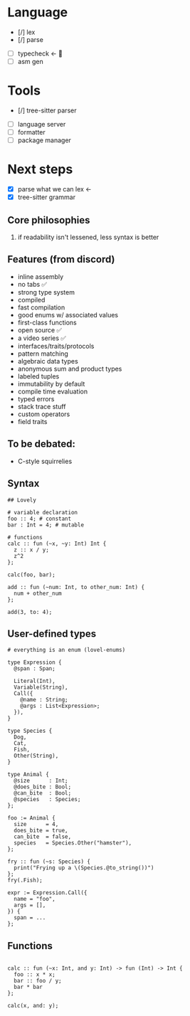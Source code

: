# Language
- [/] lex
- [/] parse
- [ ] typecheck <- 🕺
- [ ] asm gen

# Tools
- [/] tree-sitter parser
- [ ] language server
- [ ] formatter
- [ ] package manager

# Next steps
- [x] parse what we can lex <-
- [x] tree-sitter grammar

## Core philosophies
1. if readability isn't lessened, less syntax is better

## Features (from discord)
- inline assembly
- no tabs ✅
- strong type system
- compiled
- fast compilation
- good enums w/ associated values
- first-class functions
- open source ✅
- a video series ✅
- interfaces/traits/protocols
- pattern matching
- algebraic data types
- anonymous sum and product types
- labeled tuples
- immutability by default
- compile time evaluation
- typed errors
- stack trace stuff
- custom operators
- field traits

## To be debated:
- C-style squirrelies

## Syntax

```
## Lovely

# variable declaration
foo :: 4; # constant
bar : Int = 4; # mutable

# functions
calc :: fun (~x, ~y: Int) Int {
  z :: x / y;
  z^2
};

calc(foo, bar);

add :: fun (~num: Int, to other_num: Int) {
  num + other_num
};

add(3, to: 4);
```

## User-defined types

```lovely
# everything is an enum (lovel-enums)

type Expression {
  @span : Span;
  
  Literal(Int),
  Variable(String),
  Call({
    @name : String;
    @args : List<Expression>;
  }),
}

type Species {
  Dog,
  Cat,
  Fish,
  Other(String),
}

type Animal {
  @size      : Int;
  @does_bite : Bool;
  @can_bite  : Bool;
  @species   : Species;
};

foo := Animal {
  size      = 4,
  does_bite = true,
  can_bite  = false,
  species   = Species.Other("hamster"),
};

fry :: fun (~s: Species) {
  print("Frying up a \(Species.@to_string())")
};
fry(.Fish);

expr := Expression.Call({
  name = "foo",
  args = [],
}) {
  span = ...
};
```

## Functions

```lovely

calc :: fun (~x: Int, and y: Int) -> fun (Int) -> Int {
  foo :: x * x;
  bar :: foo / y;
  bar * bar
};

calc(x, and: y);
```
